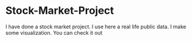 # Stock-Market-Project
I have done a stock market project. I use here a real life public data. I make some visualization. You can check it out
